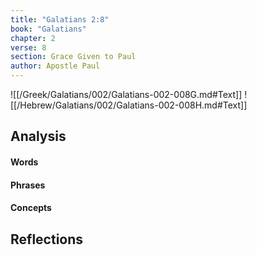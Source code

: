 ```yaml
---
title: "Galatians 2:8"
book: "Galatians"
chapter: 2
verse: 8
section: Grace Given to Paul
author: Apostle Paul
---
```

![[/Greek/Galatians/002/Galatians-002-008G.md#Text]]
![[/Hebrew/Galatians/002/Galatians-002-008H.md#Text]]

## Analysis

#### Words

#### Phrases

#### Concepts

## Reflections
